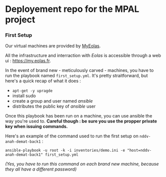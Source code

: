 # Deployement repo for the MPAL project

### First Setup
Our virtual machines are provided by [MyEolas](https://www.eolas.fr/).

All the infrastructure and interraction with _Eolas_ is accessible through a web ui : https://my.eolas.fr.

In the event of brand new - meticulously
carved - machines, you have to run the playbook named `first_setup.yml`. It's pretty straitforward, but here's a quick recap of what it does :
   - `apt-get -y upragde`
   - install sudo
   - create a group and user named _ansible_
   - distributes the public key of _ansible_ user

Once this playbook has been run on a machine, you can use ansible the way you're used to.
**Careful though : be sure you use the propper private key when issuing commands.**

Here's an example of the command used to run the first setup on `nddv-anah-demat-back1` :

```ansible-playbook -u root -k -i inventories/demo.ini -e "host=nddv-anah-demat-back1" first_setup.yml```

_(Yes, you have to run this command on each brand new machine, because they all have a different password)_
